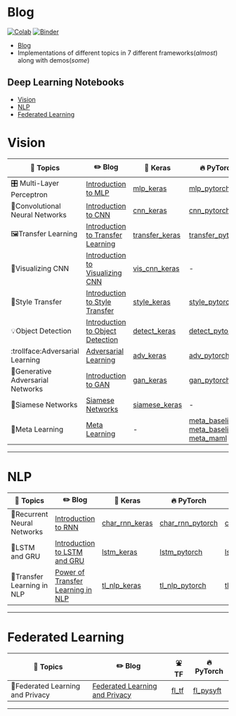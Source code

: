# Blog

[![Colab](https://img.shields.io/badge/launch-Colab-orange.svg)](https://github.com/dudeperf3ct/DL_notebooks/master)
[![Binder](https://mybinder.org/badge_logo.svg)](https://mybinder.org/v2/gh/dudeperf3ct/DL_notebooks/master)

- [Blog](http://dudeperf3ct.github.io/)
- Implementations of different topics in 7 different frameworks(*almost*) along with demos(*some*)


## Deep Learning Notebooks

- [Vision](#vision)
- [NLP](#nlp)
- [Federated Learning](#federated-learning)

# Vision

|:page_with_curl: Topics|:pencil2: Blog|:postal_horn: Keras|:fire: PyTorch|:zap: Fastai|:fountain: TF|:tada: Demos|
| ------------- | ------------- |------------- |------------- | ------------- |------------- |------------- |
|🎛️ Multi-Layer Perceptron|[Introduction to MLP](https://dudeperf3ct.github.io/mlp/mnist/2018/10/08/Force-of-Multi-Layer-Perceptron/)|[mlp_keras](https://github.com/dudeperf3ct/DL_notebooks/blob/master/MLP/mnist_mlp_keras.ipynb)|[mlp_pytorch](https://github.com/dudeperf3ct/DL_notebooks/blob/master/MLP/mnist_mlp_pytorch.ipynb)|[mlp_fastai](https://github.com/dudeperf3ct/DL_notebooks/blob/master/MLP/mnist_mlp_fastai.ipynb)|[mlp_tf](https://github.com/dudeperf3ct/DL_notebooks/blob/master/MLP/mnist_mlp_tensorflow.ipynb)|-|
|📸Convolutional Neural Networks|[Introduction to CNN](https://dudeperf3ct.github.io/cnn/mnist/2018/10/17/Force-of-Convolutional-Neural-Networks/)|[cnn_keras](https://github.com/dudeperf3ct/DL_notebooks/blob/master/CNN/mnist_cnn_keras.ipynb)|[cnn_pytorch](https://github.com/dudeperf3ct/DL_notebooks/blob/master/CNN/mnist_cnn_pytorch.ipynb)|[cnn_fastai](https://github.com/dudeperf3ct/DL_notebooks/blob/master/CNN/mnist_cnn_fastai.ipynb)|[cnn_tf](https://github.com/dudeperf3ct/DL_notebooks/blob/master/CNN/mnist_cnn_tensorflow.ipynb)|-|
|🖼️Transfer Learning|[Introduction to Transfer Learning](https://dudeperf3ct.github.io/transfer/learning/catsvsdogs/2018/11/20/Power-of-Transfer-Learning/)|[transfer_keras](https://github.com/dudeperf3ct/DL_notebooks/blob/master/Transfer%20Learning/transfer_learning_keras.ipynb)|[transfer_pytorch](https://github.com/dudeperf3ct/DL_notebooks/blob/master/Transfer%20Learning/transfer_learning_pytorch.ipynb)|[transfer_fastai](https://github.com/dudeperf3ct/DL_notebooks/blob/master/Transfer%20Learning/transfer_learning_fastai.ipynb)|-|-|
|:hammer:Visualizing CNN|[Introduction to Visualizing CNN](https://dudeperf3ct.github.io/visualize/cnn/catsvsdogs/2018/12/02/Power-of-Visualizing-Convolution-Neural-Networks/)|[vis_cnn_keras](https://github.com/dudeperf3ct/DL_notebooks/blob/master/Vis%20CNN/vis_cnn_keras.ipynb)|-|[vis_cnn_fastai](https://github.com/dudeperf3ct/DL_notebooks/blob/master/Vis%20CNN/vis_cnn_fastai.ipynb)|-|-|
|:bridge_at_night:Style Transfer|[Introduction to Style Transfer](https://dudeperf3ct.github.io/style/transfer/2018/12/23/Magic-of-Style-Transfer/)|[style_keras](https://github.com/dudeperf3ct/DL_notebooks/blob/master/Style%20Transfer/style_transfer_keras.ipynb)|[style_pytorch](https://github.com/dudeperf3ct/DL_notebooks/blob/master/Style%20Transfer/style_transfer_pytorch.ipynb)|[style_fastai](https://github.com/dudeperf3ct/DL_notebooks/blob/master/Style%20Transfer/style_transfer_fastai.ipynb)|[style_tf](https://github.com/dudeperf3ct/DL_notebooks/blob/master/Style%20Transfer/style_transfer_tensorflow.ipynb)|-|
|:bulb:Object Detection|[Introduction to Object Detection]()|[detect_keras](https://github.com/dudeperf3ct/DL_notebooks/blob/master/Object%20Detection/Keras/object_detection_keras.ipynb)|[detect_pytorch](https://github.com/dudeperf3ct/DL_notebooks/blob/master/Object%20Detection/PyTorch/object_detection_pytorch.ipynb)|[detect_fastai](https://github.com/dudeperf3ct/DL_notebooks/blob/master/Object%20Detection/Fastai/object_detection_fastai.ipynb)|[detect_tf](https://github.com/dudeperf3ct/DL_notebooks/blob/master/Object%20Detection/Tensorflow/object_detection_tensorflow.ipynb)|[detect_demos](https://github.com/dudeperf3ct/DL_notebooks/blob/master/Object%20Detection/Demos/)|
|:trollface:Adversarial Learning|[Adversarial Learning](https://dudeperf3ct.github.io/adversarial/learning/2019/03/04/Mystery-of-Adversarial-Learning/)|[adv_keras](https://github.com/dudeperf3ct/DL_notebooks/blob/master/Adversarial%20Learning/adv_learning_keras.ipynb)|[adv_pytorch](https://github.com/dudeperf3ct/DL_notebooks/blob/master/Adversarial%20Learning/adv_learning_pytorch.ipynb)|-|[adv_tf](https://github.com/dudeperf3ct/DL_notebooks/blob/master/Adversarial%20Learning/adv_learning_tf.ipynb)|-|
|:volcano:Generative Adversarial Networks|[Introduction to GAN](https://dudeperf3ct.github.io/gan/2019/04/13/Power-of-GAN/)|[gan_keras](https://github.com/dudeperf3ct/DL_notebooks/blob/master/GAN/gan_keras.ipynb)|[gan_pytorch](https://github.com/dudeperf3ct/DL_notebooks/blob/master/GAN/gan_pytorch.ipynb)|[gan_fastai](https://github.com/dudeperf3ct/DL_notebooks/blob/master/GAN/gan_fastai.ipynb)|-|-|
|:cactus:Siamese Networks|[Siamese Networks](https://github.com/dudeperf3ct/DL_notebooks/blob/master/Siamese/Siamese_MNIST_keras.ipynb)|[siamese_keras](https://github.com/dudeperf3ct/DL_notebooks/blob/master/Siamese/Siamese_MNIST_keras.ipynb)|-|[siamese_fastai](https://github.com/dudeperf3ct/DL_notebooks/blob/master/Siamese/Siamese_MNIST_fastai.ipynb)|-|-|
|:elephant:Meta Learning|[Meta Learning](https://dudeperf3ct.github.io/meta/learning/2019/04/29/Fun-of-Dissecting-Paper/)|-|[meta_baseline](https://github.com/dudeperf3ct/DL_notebooks/blob/master/Meta%20Learning/meta_learning_baseline.ipynb) [meta_baseline++](https://github.com/dudeperf3ct/DL_notebooks/blob/master/Meta%20Learning/meta_learning_baseline%2B%2B.ipynb) [meta_maml](https://github.com/dudeperf3ct/DL_notebooks/blob/master/Meta%20Learning/meta_learning_maml.ipynb)|-|-|-|

---

# NLP

|:page_with_curl: Topics|:pencil2: Blog|:postal_horn: Keras|:fire: PyTorch|:zap: Fastai|:space_invader: Flair|:trident: AllenNLP|
| ------------- | ------------- |------------- |------------- | ------------- |------------- |------------- |
|:arrows_counterclockwise:Recurrent Neural Networks|[Introduction to RNN](https://dudeperf3ct.github.io/rnn/2019/01/19/Force-of-Recurrent-Neural-Networks/)|[char_rnn_keras](https://github.com/dudeperf3ct/DL_notebooks/blob/master/RNN/char_rnn_keras.ipynb)|[char_rnn_pytorch](https://github.com/dudeperf3ct/DL_notebooks/blob/master/RNN/char_rnn_pytorch.ipynb)|[char_rnn_fastai](https://github.com/dudeperf3ct/DL_notebooks/blob/master/RNN/char_rnn_fastai.ipynb)|-|-|
|:dizzy:LSTM and GRU|[Introduction to LSTM and GRU](https://dudeperf3ct.github.io/lstm/gru/nlp/2019/01/28/Force-of-LSTM-and-GRU/)|[lstm_keras](https://github.com/dudeperf3ct/DL_notebooks/blob/master/lstm_and_gru/lstm_and_gru_keras.ipynb)|[lstm_pytorch](https://github.com/dudeperf3ct/DL_notebooks/blob/master/lstm_and_gru/lstm_and_gru_pytorch.ipynb)|[lstm_fastai](https://github.com/dudeperf3ct/DL_notebooks/blob/master/lstm_and_gru/lstm_and_gru_fastai.ipynb)|[lstm_flair](https://github.com/dudeperf3ct/DL_notebooks/blob/master/lstm_and_gru/lstm_and_gru_flair.ipynb)|-|
|:rocket:Transfer Learning in NLP|[Power of Transfer Learning in NLP](https://dudeperf3ct.github.io/nlp/transfer/learning/2019/02/22/Power-of-Transfer-Learning-in-NLP/)|[tl_nlp_keras](https://github.com/dudeperf3ct/DL_notebooks/blob/master/tl_nlp/tl_nlp_keras.ipynb)|[tl_nlp_pytorch](https://github.com/dudeperf3ct/DL_notebooks/blob/master/tl_nlp/tl_nlp_pytorch.ipynb)|[tl_nlp_fastai](https://github.com/dudeperf3ct/DL_notebooks/blob/master/tl_nlp/tl_nlp_fastai.ipynb)|[tl_nlp_flair](https://github.com/dudeperf3ct/DL_notebooks/blob/master/tl_nlp/tl_nlp_flair.ipynb)|[tl_nlp_allennlp](https://github.com/dudeperf3ct/DL_notebooks/blob/master/tl_nlp/tl_nlp_allennlp.ipynb)|

---


# Federated Learning

|:page_with_curl: Topics|:pencil2: Blog|:fountain: TF|:fire: PyTorch|
| ------------- | ------------- |------------- |------------- |
|🤫Federated Learning and Privacy|[Federated Learning and Privacy](https://dudeperf3ct.github.io/federated/learning/privacy/2019/02/08/Federated-Learning-and-Privacy/)|[fl_tf](https://github.com/dudeperf3ct/DL_notebooks/blob/master/Federated%20Learning/federated_learning_tensorflow.ipynb)|[fl_pysyft](https://github.com/dudeperf3ct/DL_notebooks/blob/master/Federated%20Learning/federated_learning_pysyft.ipynb)|

---
